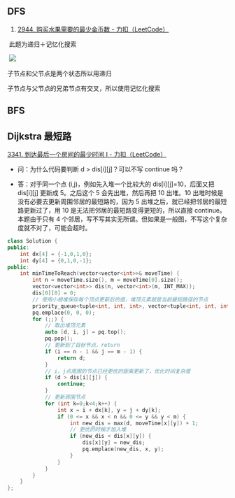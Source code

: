 ## DFS

1. [2944. 购买水果需要的最少金币数 - 力扣（LeetCode）](https://leetcode.cn/problems/minimum-number-of-coins-for-fruits/description/)

​	此题为递归＋记忆化搜索

​	![](D:\c++八股文\pic\1.png)

子节点和父节点是两个状态所以用递归

子节点与父节点的兄弟节点有交叉，所以使用记忆化搜索

## BFS









## Dijkstra 最短路

[3341. 到达最后一个房间的最少时间 I - 力扣（LeetCode）](https://leetcode.cn/problems/find-minimum-time-to-reach-last-room-i/description/)

+ 问：为什么代码要判断 d > dis[i][j]？可以不写 continue 吗？

+ 答：对于同一个点 (i,j)，例如先入堆一个比较大的 dis[i][j]=10，后面又把 dis[i][j] 更新成 5。之后这个 5 会先出堆，然后再把 10 出堆。10 出堆时候是没有必要去更新周围邻居的最短路的，因为 5 出堆之后，就已经把邻居的最短路更新过了，用 10 是无法把邻居的最短路变得更短的，所以直接 continue。本题由于只有 4 个邻居，写不写其实无所谓。但如果是一般图，不写这个复杂度就不对了，可能会超时。

~~~cpp
class Solution {
public:
    int dx[4] = {-1,0,1,0};
    int dy[4] = {0,1,0,-1};
public:
    int minTimeToReach(vector<vector<int>>& moveTime) {
        int n = moveTime.size(), m = moveTime[0].size();
        vector<vector<int>> dis(n, vector<int>(m, INT_MAX));
        dis[0][0] = 0;
        // 使用小根堆保存每个顶点更新后的值，堆顶元素就是当前最短路径的节点
        priority_queue<tuple<int, int, int>, vector<tuple<int, int, int>>, greater<>> pq;
        pq.emplace(0, 0, 0);
        for (;;) {
            // 取出堆顶元素
            auto [d, i, j] = pq.top();
            pq.pop();
            // 更新到了目标节点，return
            if (i == n - 1 && j == m - 1) {
                return d;
            }
            // i，j点周围的节点已经更优的距离更新了，优化时间复杂度
            if (d > dis[i][j]) {
                continue;
            }
            // 更新周围节点
            for (int k=0;k<4;k++) {
                int x = i + dx[k], y = j + dy[k];
                if (0 <= x && x < n && 0 <= y && y < m) {
                    int new_dis = max(d, moveTime[x][y]) + 1;
                    // 更优的时候才加入堆
                    if (new_dis < dis[x][y]) {
                        dis[x][y] = new_dis;
                        pq.emplace(new_dis, x, y);
                    }
                }
            }
        }     
    }
};
~~~

